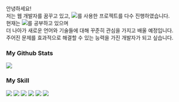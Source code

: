 
안녕하세요! <br />
저는 웹 개발자를 꿈꾸고 있고, <img src="https://img.shields.io/badge/React-61DAFB?style=flat-square&logo=React&logoColor=white"/>를 사용한 프로젝트를 다수 진행하였습니다. <br />
현재는 <img src="https://img.shields.io/badge/React-61DAFB?style=flat-square&logo=React&logoColor=white"/>를 공부하고 있으며 <br/>
더 나아가 새로운 언어와 기술들에 대해 꾸준히 관심을 가지고 배울 예정입니다. <br/>
주어진 문제를  효과적으로 해결할 수 있는 능력을 가진 개발자가 되고 싶습니다.



### My Github Stats
![](https://github-readme-stats.vercel.app/api?username=Yunhas&show_icons=true&theme=cobalt)



### My Skill 
<img src="https://img.shields.io/badge/JavaScript-F7DF1E?style=flat-square&logo=JavaScript&logoColor=white"/> <img src="https://img.shields.io/badge/React-61DAFB?style=flat-square&logo=React&logoColor=white"/> <img src="https://img.shields.io/badge/Python-3776AB?style=flat-square&logo=Python&logoColor=white"/> <img src="https://img.shields.io/badge/Flask-000000?style=flat-square&logo=Flask&logoColor=white"/> <img src="https://img.shields.io/badge/Firebase-FFCA28?style=flat-square&logo=Firebase&logoColor=white"/> <img src="https://img.shields.io/badge/MySQL-4479A1?style=flat-square&logo=MySQL&logoColor=white"/>

